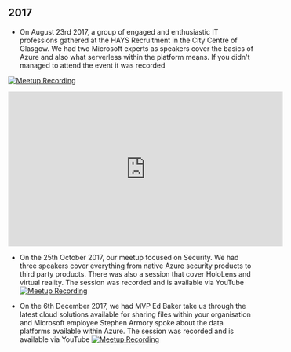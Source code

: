 ## 2017

* On August 23rd 2017, a group of engaged and enthusiastic IT professions gathered at the HAYS Recruitment in the City Centre of Glasgow.  We had two Microsoft experts as speakers cover the basics of Azure and also what serverless within the platform means.  If you didn't managed to attend the event it was recorded

[![Meetup Recording](/img/meeting-recording.png)](https://youtu.be/0yub7gseB8w "Glasgow Azure User Group August 2017 meetup - Click to Watch!")
<center><iframe width="560" height="315" src="https://www.youtube.com/embed/0yub7gseB8w?start=401" frameborder="0" allow="accelerometer; autoplay; encrypted-media; gyroscope; picture-in-picture" allowfullscreen></iframe></center>

* On the 25th October 2017, our meetup focused on Security.  We had three speakers cover everything from native Azure security products to third party products.  There was also a session that cover HoloLens and virtual reality.   The session was recorded and is available via YouTube
[![Meetup Recording](/img/meeting-recording.png)](https://youtu.be/08O6dkZytHY "Glasgow Azure User Group October 2017 meetup - Click to Watch!")


* On the 6th December 2017, we had MVP Ed Baker take us through the latest cloud solutions available for sharing files within your organisation and Microsoft employee Stephen Armory spoke about the data platforms available within Azure.  The session was recorded and is available via YouTube
[![Meetup Recording](/img/meeting-recording.png)](https://youtu.be/rKbheatZRl4 "Glasgow Azure User Group December 2017 meetup - Click to Watch!")
